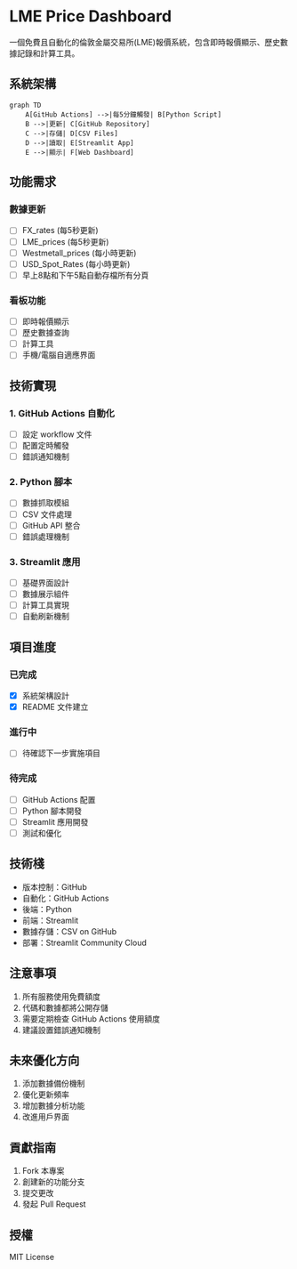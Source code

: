 # LME Price Dashboard

一個免費且自動化的倫敦金屬交易所(LME)報價系統，包含即時報價顯示、歷史數據記錄和計算工具。

## 系統架構

```mermaid
graph TD
    A[GitHub Actions] -->|每5分鐘觸發| B[Python Script]
    B -->|更新| C[GitHub Repository]
    C -->|存儲| D[CSV Files]
    D -->|讀取| E[Streamlit App]
    E -->|顯示| F[Web Dashboard]
```

## 功能需求

### 數據更新
- [ ] FX_rates (每5秒更新)
- [ ] LME_prices (每5秒更新)
- [ ] Westmetall_prices (每小時更新)
- [ ] USD_Spot_Rates (每小時更新)
- [ ] 早上8點和下午5點自動存檔所有分頁

### 看板功能
- [ ] 即時報價顯示
- [ ] 歷史數據查詢
- [ ] 計算工具
- [ ] 手機/電腦自適應界面

## 技術實現

### 1. GitHub Actions 自動化
- [ ] 設定 workflow 文件
- [ ] 配置定時觸發
- [ ] 錯誤通知機制

### 2. Python 腳本
- [ ] 數據抓取模組
- [ ] CSV 文件處理
- [ ] GitHub API 整合
- [ ] 錯誤處理機制

### 3. Streamlit 應用
- [ ] 基礎界面設計
- [ ] 數據展示組件
- [ ] 計算工具實現
- [ ] 自動刷新機制

## 項目進度

### 已完成
- [x] 系統架構設計
- [x] README 文件建立

### 進行中
- [ ] 待確認下一步實施項目

### 待完成
- [ ] GitHub Actions 配置
- [ ] Python 腳本開發
- [ ] Streamlit 應用開發
- [ ] 測試和優化

## 技術棧

- 版本控制：GitHub
- 自動化：GitHub Actions
- 後端：Python
- 前端：Streamlit
- 數據存儲：CSV on GitHub
- 部署：Streamlit Community Cloud

## 注意事項

1. 所有服務使用免費額度
2. 代碼和數據都將公開存儲
3. 需要定期檢查 GitHub Actions 使用額度
4. 建議設置錯誤通知機制

## 未來優化方向

1. 添加數據備份機制
2. 優化更新頻率
3. 增加數據分析功能
4. 改進用戶界面

## 貢獻指南

1. Fork 本專案
2. 創建新的功能分支
3. 提交更改
4. 發起 Pull Request

## 授權

MIT License